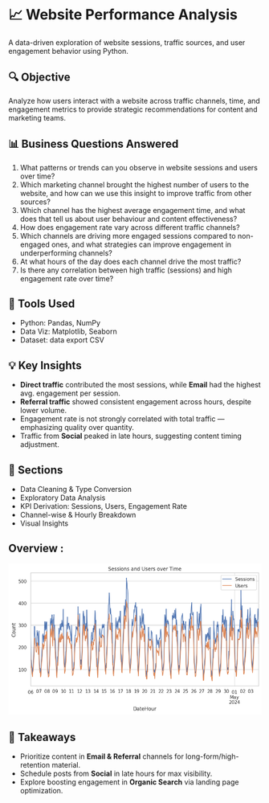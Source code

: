 # 📈 Website Performance Analysis

A data-driven exploration of website sessions, traffic sources, and user engagement behavior using Python.

## 🔍 Objective

Analyze how users interact with a website across traffic channels, time, and engagement metrics to provide strategic recommendations for content and marketing teams.

## 📊 Business Questions Answered

1) What patterns or trends can you observe in website sessions and users over time? 
2) Which marketing channel brought the highest number of users to the website, and how can we use this insight to improve traffic from other sources?
3) Which channel has the highest average engagement time, and what does that tell us about user behaviour and content effectiveness? 
4) How does engagement rate vary across different traffic channels? 
5) Which channels are driving more engaged sessions compared to non-engaged ones, and what strategies can improve engagement in underperforming channels? 
6) At what hours of the day does each channel drive the most traffic? 
7) Is there any correlation between high traffic (sessions) and high engagement rate over time?

## 🧰 Tools Used

* Python: Pandas, NumPy
* Data Viz: Matplotlib, Seaborn
* Dataset: data export CSV

## 💡 Key Insights

* **Direct traffic** contributed the most sessions, while **Email** had the highest avg. engagement per session.
* **Referral traffic** showed consistent engagement across hours, despite lower volume.
* Engagement rate is not strongly correlated with total traffic — emphasizing quality over quantity.
* Traffic from **Social** peaked in late hours, suggesting content timing adjustment.

## 📁 Sections

* Data Cleaning & Type Conversion
* Exploratory Data Analysis
* KPI Derivation: Sessions, Users, Engagement Rate
* Channel-wise & Hourly Breakdown
* Visual Insights

## Overview :
![image alt](https://github.com/GauravLayak/Website-Performance-Analysis/blob/919d574acba37edcdd16b681f911d4e8b30adfd0/overview.png)


## 📌 Takeaways

* Prioritize content in **Email & Referral** channels for long-form/high-retention material.
* Schedule posts from **Social** in late hours for max visibility.
* Explore boosting engagement in **Organic Search** via landing page optimization.

